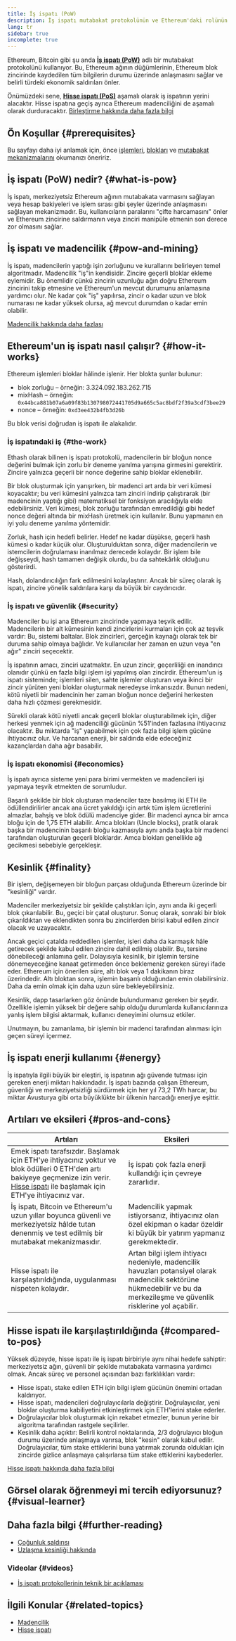 ```yaml
---
title: İş ispatı (PoW)
description: İş ispatı mutabakat protokolünün ve Ethereum'daki rolünün bir açıklaması.
lang: tr
sidebar: true
incomplete: true
---
```


Ethereum, Bitcoin gibi şu anda **[İş ispatı (PoW)](https://wikipedia.org/wiki/Proof_of_work)** adlı bir mutabakat protokolünü kullanıyor. Bu, Ethereum ağının düğümlerinin, Ethereum blok zincirinde kaydedilen tüm bilgilerin durumu üzerinde anlaşmasını sağlar ve belirli türdeki ekonomik saldırıları önler.

Önümüzdeki sene, **[Hisse ispatı (PoS)](/developers/docs/consensus-mechanisms/pos)** aşamalı olarak iş ispatının yerini alacaktır. Hisse ispatına geçiş ayrıca Ethereum madenciliğini de aşamalı olarak durduracaktır. [Birleştirme hakkında daha fazla bilgi](/upgrades/merge/)

## Ön Koşullar {#prerequisites}

Bu sayfayı daha iyi anlamak için, önce [işlemleri](/developers/docs/transactions/), [blokları](/developers/docs/blocks/) ve [mutabakat mekanizmalarını](/developers/docs/consensus-mechanisms/) okumanızı öneririz.

## İş ispatı (PoW) nedir? {#what-is-pow}

İş ispatı, merkeziyetsiz Ethereum ağının mutabakata varmasını sağlayan veya hesap bakiyeleri ve işlem sırası gibi şeyler üzerinde anlaşmasını sağlayan mekanizmadır. Bu, kullanıcıların paralarını "çifte harcamasını" önler ve Ethereum zincirine saldırmanın veya zinciri manipüle etmenin son derece zor olmasını sağlar.

## İş ispatı ve madencilik {#pow-and-mining}

İş ispatı, madencilerin yaptığı işin zorluğunu ve kurallarını belirleyen temel algoritmadır. Madencilik "iş"in kendisidir. Zincire geçerli bloklar ekleme eylemidir. Bu önemlidir çünkü zincirin uzunluğu ağın doğru Ethereum zincirini takip etmesine ve Ethereum'un mevcut durumunu anlamasına yardımcı olur. Ne kadar çok "iş" yapılırsa, zincir o kadar uzun ve blok numarası ne kadar yüksek olursa, ağ mevcut durumdan o kadar emin olabilir.

[Madencilik hakkında daha fazlası](/developers/docs/consensus-mechanisms/pow/mining/)

## Ethereum'un iş ispatı nasıl çalışır? {#how-it-works}

Ethereum işlemleri bloklar hâlinde işlenir. Her blokta şunlar bulunur:

- blok zorluğu – örneğin: 3.324.092.183.262.715
- mixHash – örneğin: `0x44bca881b07a6a09f83b130798072441705d9a665c5ac8bdf2f39a3cdf3bee29`
- nonce – örneğin: `0xd3ee432b4fb3d26b`

Bu blok verisi doğrudan iş ispatı ile alakalıdır.

### İş ispatındaki iş {#the-work}

Ethash olarak bilinen iş ispatı protokolü, madencilerin bir bloğun nonce değerini bulmak için zorlu bir deneme yanılma yarışına girmesini gerektirir. Zincire yalnızca geçerli bir nonce değerine sahip bloklar eklenebilir.

Bir blok oluşturmak için yarışırken, bir madenci art arda bir veri kümesi koyacaktır; bu veri kümesini yalnızca tam zinciri indirip çalıştırarak (bir madencinin yaptığı gibi) matematiksel bir fonksiyon aracılığıyla elde edebilirsiniz. Veri kümesi, blok zorluğu tarafından emredildiği gibi hedef nonce değeri altında bir mixHash üretmek için kullanılır. Bunu yapmanın en iyi yolu deneme yanılma yöntemidir.

Zorluk, hash için hedefi belirler. Hedef ne kadar düşükse, geçerli hash kümesi o kadar küçük olur. Oluşturulduktan sonra, diğer madencilerin ve istemcilerin doğrulaması inanılmaz derecede kolaydır. Bir işlem bile değişseydi, hash tamamen değişik olurdu, bu da sahtekârlık olduğunu gösterirdi.

Hash, dolandırıcılığın fark edilmesini kolaylaştırır. Ancak bir süreç olarak iş ispatı, zincire yönelik saldırılara karşı da büyük bir caydırıcıdır.

### İş ispatı ve güvenlik {#security}

Madenciler bu işi ana Ethereum zincirinde yapmaya teşvik edilir. Madencilerin bir alt kümesinin kendi zincirlerini kurmaları için çok az teşvik vardır: Bu, sistemi baltalar. Blok zincirleri, gerçeğin kaynağı olarak tek bir duruma sahip olmaya bağlıdır. Ve kullanıcılar her zaman en uzun veya "en ağır" zinciri seçecektir.

İş ispatının amacı, zinciri uzatmaktır. En uzun zincir, geçerliliği en inandırıcı olanıdır çünkü en fazla bilgi işlem işi yapılmış olan zincirdir. Ethereum'un iş ispatı sisteminde; işlemleri silen, sahte işlemler oluşturan veya ikinci bir zincir yürüten yeni bloklar oluşturmak neredeyse imkansızdır. Bunun nedeni, kötü niyetli bir madencinin her zaman bloğun nonce değerini herkesten daha hızlı çözmesi gerekmesidir.

Sürekli olarak kötü niyetli ancak geçerli bloklar oluşturabilmek için, diğer herkesi yenmek için ağ madenciliği gücünün %51'inden fazlasına ihtiyacınız olacaktır. Bu miktarda "iş" yapabilmek için çok fazla bilgi işlem gücüne ihtiyacınız olur. Ve harcanan enerji, bir saldırıda elde edeceğiniz kazançlardan daha ağır basabilir.

### İş ispatı ekonomisi {#economics}

İş ispatı ayrıca sisteme yeni para birimi vermekten ve madencileri işi yapmaya teşvik etmekten de sorumludur.

Başarılı şekilde bir blok oluşturan madenciler taze basılmış iki ETH ile ödüllendirilirler ancak ana ücret yakıldığı için artık tüm işlem ücretlerini almazlar, bahşiş ve blok ödülü madenciye gider. Bir madenci ayrıca bir amca bloğu için de 1,75 ETH alabilir. Amca blokları (Uncle blocks), pratik olarak başka bir madencinin başarılı bloğu kazmasıyla aynı anda başka bir madenci tarafından oluşturulan geçerli bloklardır. Amca blokları genellikle ağ gecikmesi sebebiyle gerçekleşir.

## Kesinlik {#finality}

Bir işlem, değişemeyen bir bloğun parçası olduğunda Ethereum üzerinde bir "kesinliği" vardır.

Madenciler merkeziyetsiz bir şekilde çalıştıkları için, aynı anda iki geçerli blok çıkarılabilir. Bu, geçici bir çatal oluşturur. Sonuç olarak, sonraki bir blok çıkarıldıktan ve eklendikten sonra bu zincirlerden birisi kabul edilen zincir olacak ve uzayacaktır.

Ancak geçici çatalda reddedilen işlemler, işleri daha da karmaşık hâle getirecek şekilde kabul edilen zincire dahil edilmiş olabilir. Bu, tersine dönebileceği anlamına gelir. Dolayısıyla kesinlik, bir işlemin tersine dönemeyeceğine kanaat getirmeden önce beklemeniz gereken süreyi ifade eder. Ethereum için önerilen süre, altı blok veya 1 dakikanın biraz üzerindedir. Altı bloktan sonra, işlemin başarılı olduğundan emin olabilirsiniz. Daha da emin olmak için daha uzun süre bekleyebilirsiniz.

Kesinlik, dapp tasarlarken göz önünde bulundurmanız gereken bir şeydir. Özellikle işlemin yüksek bir değere sahip olduğu durumlarda kullanıcılarınıza yanlış işlem bilgisi aktarmak, kullanıcı deneyimini olumsuz etkiler.

Unutmayın, bu zamanlama, bir işlemin bir madenci tarafından alınması için geçen süreyi içermez.

## İş ispatı enerji kullanımı {#energy}

İş ispatıyla ilgili büyük bir eleştiri, iş ispatının ağı güvende tutması için gereken enerji miktarı hakkındadır. İş ispatı bazında çalışan Ethereum, güvenliği ve merkeziyetsizliği sürdürmek için her yıl 73,2 TWh harcar, bu miktar Avusturya gibi orta büyüklükte bir ülkenin harcadığı enerjiye eşittir.

## Artıları ve eksileri {#pros-and-cons}

| Artıları                                                                                                                                                                                                                             | Eksileri                                                                                                                                                                  |
| ------------------------------------------------------------------------------------------------------------------------------------------------------------------------------------------------------------------------------------ | ------------------------------------------------------------------------------------------------------------------------------------------------------------------------- |
| Emek ispatı tarafsızdır. Başlamak için ETH'ye ihtiyacınız yoktur ve blok ödülleri 0 ETH'den artı bakiyeye geçmenize izin verir. [Hisse ispatı](/developers/docs/consensus-mechanisms/pos/) ile başlamak için ETH'ye ihtiyacınız var. | İş ispatı çok fazla enerji kullandığı için çevreye zararlıdır.                                                                                                            |
| İş ispatı, Bitcoin ve Ethereum'u uzun yıllar boyunca güvenli ve merkeziyetsiz hâlde tutan denenmiş ve test edilmiş bir mutabakat mekanizmasıdır.                                                                                     | Madencilik yapmak istiyorsanız, ihtiyacınız olan özel ekipman o kadar özeldir ki büyük bir yatırım yapmanız gerekmektedir.                                                |
| Hisse ispatı ile karşılaştırıldığında, uygulanması nispeten kolaydır.                                                                                                                                                                | Artan bilgi işlem ihtiyacı nedeniyle, madencilik havuzları potansiyel olarak madencilik sektörüne hükmedebilir ve bu da merkezileşme ve güvenlik risklerine yol açabilir. |

## Hisse ispatı ile karşılaştırıldığında {#compared-to-pos}

Yüksek düzeyde, hisse ispatı ile iş ispatı birbiriyle aynı nihai hedefe sahiptir: merkeziyetsiz ağın, güvenli bir şekilde mutabakata varmasına yardımcı olmak. Ancak süreç ve personel açısından bazı farklılıkları vardır:

- Hisse ispatı, stake edilen ETH için bilgi işlem gücünün önemini ortadan kaldırıyor.
- Hisse ispatı, madencileri doğrulayıcılarla değiştirir. Doğrulayıcılar, yeni bloklar oluşturma kabiliyetini etkinleştirmek için ETH'lerini stake ederler.
- Doğrulayıcılar blok oluşturmak için rekabet etmezler, bunun yerine bir algoritma tarafından rastgele seçilirler.
- Kesinlik daha açıktır: Belirli kontrol noktalarında, 2/3 doğrulayıcı bloğun durumu üzerinde anlaşmaya varırsa, blok "kesin" olarak kabul edilir. Doğrulayıcılar, tüm stake ettiklerini buna yatırmak zorunda oldukları için zincirde gizlice anlaşmaya çalışırlarsa tüm stake ettiklerini kaybederler.

[Hisse ispatı hakkında daha fazla bilgi](/developers/docs/consensus-mechanisms/pos/)

## Görsel olarak öğrenmeyi mi tercih ediyorsunuz? {#visual-learner}

<YouTube id="3EUAcxhuoU4" />

## Daha fazla bilgi {#further-reading}

- [Çoğunluk saldırısı](https://en.bitcoin.it/wiki/Majority_attack)
- [Uzlaşma kesinliği hakkında](https://blog.ethereum.org/2016/05/09/on-settlement-finality/)

### Videolar {#videos}

- [İş ispatı protokollerinin teknik bir açıklaması](https://youtu.be/9V1bipPkCTU)

## İlgili Konular {#related-topics}

- [Madencilik](/developers/docs/consensus-mechanisms/pow/mining/)
- [Hisse ispatı](/developers/docs/consensus-mechanisms/pos/)
